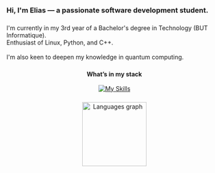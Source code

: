 <h3 align="left">Hi, I'm Elias — a passionate software development student.</h3>

###

<p align="left">
  I'm currently in my 3rd year of a Bachelor's degree in Technology (BUT Informatique).<br>
  Enthusiast of Linux, Python, and C++.<br><br>
  I'm also keen to deepen my knowledge in quantum computing.
</p>

###

<div align="center">
  <strong>What’s in my stack</strong>
</div>
<br>
<div align="center">
  <a href="https://skillicons.dev">
    <img src="https://skillicons.dev/icons?i=cpp,linux,py,qt,sublime,tensorflow" alt="My Skills" />
  </a>
</div>

###

<div align="center">
  <img src="https://github-readme-stats.vercel.app/api/top-langs?username=elias-utf8&locale=en&hide_title=false&layout=compact&card_width=320&langs_count=5&theme=discord_old_blurple&hide_border=false&order=2" height="150" alt="Languages graph" />
</div>
